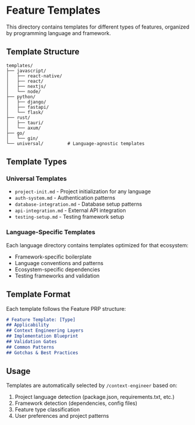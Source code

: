 # Feature Templates

This directory contains templates for different types of features, organized by programming language and framework.

## Template Structure

```
templates/
├── javascript/
│   ├── react-native/
│   ├── react/
│   ├── nextjs/
│   └── node/
├── python/
│   ├── django/
│   ├── fastapi/
│   └── flask/
├── rust/
│   ├── tauri/
│   └── axum/
├── go/
│   └── gin/
└── universal/         # Language-agnostic templates
```

## Template Types

### Universal Templates
- `project-init.md` - Project initialization for any language
- `auth-system.md` - Authentication patterns
- `database-integration.md` - Database setup patterns
- `api-integration.md` - External API integration
- `testing-setup.md` - Testing framework setup

### Language-Specific Templates
Each language directory contains templates optimized for that ecosystem:
- Framework-specific boilerplate
- Language conventions and patterns
- Ecosystem-specific dependencies
- Testing frameworks and validation

## Template Format

Each template follows the Feature PRP structure:

```markdown
# Feature Template: [Type]
## Applicability
## Context Engineering Layers
## Implementation Blueprint
## Validation Gates
## Common Patterns
## Gotchas & Best Practices
```

## Usage

Templates are automatically selected by `/context-engineer` based on:
1. Project language detection (package.json, requirements.txt, etc.)
2. Framework detection (dependencies, config files)
3. Feature type classification
4. User preferences and project patterns 